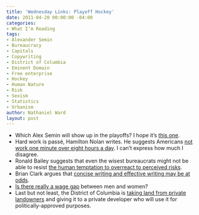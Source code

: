 ```yaml
---
title: 'Wednesday Links: Playoff Hockey'
date: 2011-04-20 00:00:00 -04:00
categories:
- What I’m Reading
tags:
- Alexander Semin
- Bureaucracy
- Capitals
- Copywriting
- District of Columbia
- Eminent Domain
- Free enterprise
- Hockey
- Human Nature
- Risk
- Sexism
- Statistics
- Urbanism
author: Nathaniel Ward
layout: post
---
```


  * Which Alex Semin will show up in the playoffs? I hope it’s [this one][1].
  * Hard work is passé, Hamilton Nolan writes. He suggests Americans [not work one minute over eight hours a day][2]. I can’t express how much I disagree.
  * Ronald Bailey suggests that even the wisest bureaucrats might not be able to resist [the human temptation to overreact to perceived risks][3].
  * Brian Clark argues that [concise writing and effective writing may be at odds][4].
  * [Is there really a wage gap][5] between men and women?
  * Last but not least, the District of Columbia is [taking land from private landowners][6] and giving it to a private developer who will use it for politically-approved purposes.

 [1]: http://www.youtube.com/watch?v=-VKU7BT9qLs
 [2]: http://gawker.com/#!5791732/lets-bring-the-american-work-day-back-under-control
 [3]: http://reason.com/archives/2011/04/12/fear-itself
 [4]: http://www.copyblogger.com/bad-brevity/
 [5]: http://online.wsj.com/article/SB10001424052748704415104576250672504707048.html
 [6]: http://dcmud.blogspot.com/2010/03/skylands-supreme-challenges.html
